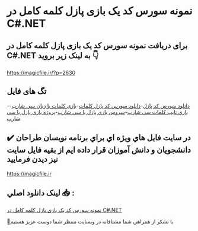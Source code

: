 # نمونه سورس کد یک بازی پازل کلمه کامل در C#.NET

## برای دریافت نمونه سورس کد یک بازی پازل کلمه کامل در C#.NET به لینک زیر بروید 👇

https://magicfile.ir/?p=2630

## تگ های فایل

-[دانلود سورس کد پازل](https://magicfile.ir/product/%db%8c%da%a9-%d8%a8%d8%a7%d8%b2%db%8c-%d9%be%d8%a7%d8%b2%d9%84-%da%a9%d9%84%d9%85%d9%87-%da%a9%d8%a7%d9%85%d9%84-%d8%af%d8%b1-c-net/)-[دانلود سورس کد پازل کلمات](https://magicfile.ir/product/%db%8c%da%a9-%d8%a8%d8%a7%d8%b2%db%8c-%d9%be%d8%a7%d8%b2%d9%84-%da%a9%d9%84%d9%85%d9%87-%da%a9%d8%a7%d9%85%d9%84-%d8%af%d8%b1-c-net/)-[بازی کلمات با زبان سی شارپ](https://magicfile.ir/product/%db%8c%da%a9-%d8%a8%d8%a7%d8%b2%db%8c-%d9%be%d8%a7%d8%b2%d9%84-%da%a9%d9%84%d9%85%d9%87-%da%a9%d8%a7%d9%85%d9%84-%d8%af%d8%b1-c-net/)-[بازی تایپ کلمات سی شارپ](https://magicfile.ir/product/%db%8c%da%a9-%d8%a8%d8%a7%d8%b2%db%8c-%d9%be%d8%a7%d8%b2%d9%84-%da%a9%d9%84%d9%85%d9%87-%da%a9%d8%a7%d9%85%d9%84-%d8%af%d8%b1-c-net/)-[سروس بازی پازل با سی شارپ](https://magicfile.ir/product/%db%8c%da%a9-%d8%a8%d8%a7%d8%b2%db%8c-%d9%be%d8%a7%d8%b2%d9%84-%da%a9%d9%84%d9%85%d9%87-%da%a9%d8%a7%d9%85%d9%84-%d8%af%d8%b1-c-net/)-[پروژه بازی پازل با سی شارپ](https://magicfile.ir/product/%db%8c%da%a9-%d8%a8%d8%a7%d8%b2%db%8c-%d9%be%d8%a7%d8%b2%d9%84-%da%a9%d9%84%d9%85%d9%87-%da%a9%d8%a7%d9%85%d9%84-%d8%af%d8%b1-c-net/)

## ✔️ در سايت فايل هاي ويژه اي براي برنامه نويسان طراحان دانشجويان و دانش آموزان قرار داده ايم از بقيه فايل سايت نيز ديدن فرماييد

https://magicfile.ir


## لينک دانلود اصلي 📥 :

[نمونه سورس کد یک بازی پازل کلمه کامل در C#.NET](https://magicfile.ir/product/%db%8c%da%a9-%d8%a8%d8%a7%d8%b2%db%8c-%d9%be%d8%a7%d8%b2%d9%84-%da%a9%d9%84%d9%85%d9%87-%da%a9%d8%a7%d9%85%d9%84-%d8%af%d8%b1-c-net/) 


🙏با تشکر از همراهي شما مشتاقانه در وبسایت منتظر شما دوست عزیز هستیم

